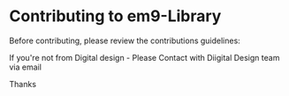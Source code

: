 # Contributing to em9-Library

Before contributing, please review the contributions guidelines:

If you're not from Digital design - Please Contact with Diigital Design team via email

Thanks

